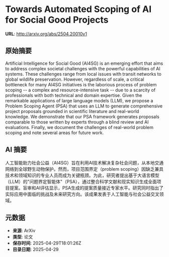 # Towards Automated Scoping of AI for Social Good Projects

**URL**: http://arxiv.org/abs/2504.20010v1

## 原始摘要

Artificial Intelligence for Social Good (AI4SG) is an emerging effort that
aims to address complex societal challenges with the powerful capabilities of
AI systems. These challenges range from local issues with transit networks to
global wildlife preservation. However, regardless of scale, a critical
bottleneck for many AI4SG initiatives is the laborious process of problem
scoping -- a complex and resource-intensive task -- due to a scarcity of
professionals with both technical and domain expertise. Given the remarkable
applications of large language models (LLM), we propose a Problem Scoping Agent
(PSA) that uses an LLM to generate comprehensive project proposals grounded in
scientific literature and real-world knowledge. We demonstrate that our PSA
framework generates proposals comparable to those written by experts through a
blind review and AI evaluations. Finally, we document the challenges of
real-world problem scoping and note several areas for future work.


## AI 摘要

人工智能助力社会公益（AI4SG）旨在利用AI技术解决复杂社会问题，从本地交通网络到全球野生动物保护。然而，项目范围界定（problem scoping）因缺乏兼具技术和领域知识的专业人员而成为关键瓶颈。为此，研究者提出基于大语言模型（LLM）的"问题界定智能体"（PSA），通过整合科学文献和现实知识生成全面项目提案。盲审和AI评估显示，PSA生成的提案质量接近专家水平。研究同时指出了实际应用中面临的挑战及未来研究方向。该成果发表于人工智能与社会公益交叉领域。

## 元数据

- **来源**: ArXiv
- **类型**: 论文
- **保存时间**: 2025-04-29T18:01:26Z
- **目录日期**: 2025-04-29
